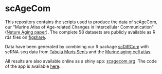 # scAgeCom 

This repository contains the scripts used to produce the data of scAgeCom,
our "Murine Atlas of Age-related Changes in Intercellular Communication" 
([Nature Aging paper](https://www.nature.com/articles/s43587-023-00514-x)). The
complete 58 datasets are publicly available as R rds files on
[figshare](http://doi.org/10.6084/m9.figshare.17074964).

Data have been generated by combining our R package
[scDiffCom](https://github.com/CyrilLagger/scDiffCom)
with scRNA-seq data from
[Tabula Muris Senis](https://tabula-muris-senis.ds.czbiohub.org/)
and the
[Murine aging cell atlas](https://mca.research.calicolabs.com/).

All results are also available online as a shiny app:
[scagecom.org](https://scagecom.org/). The code of the app is available 
[here](https://github.com/CyrilLagger/scAgeComShiny).


